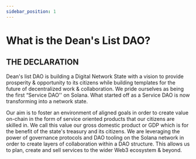 ```yaml
---
sidebar_position: 1
---
```


# What is the Dean's List DAO?

## THE DECLARATION

Dean's list DAO is building a Digital Network State with a vision to provide prosperity & opportunity to its citizens while building templates for the future of decentralized work & collaboration. We pride ourselves as being the first “Service DAO'' on Solana. What started off as a Service DAO is now transforming into a network state.

Our aim is to foster an environment of aligned goals in order to create value on-chain in the form of service oriented products that our citizens are skilled in. We call this value our gross domestic product or GDP which is for the benefit of the state's treasury and its citizens. We are leveraging the power of governance protocols and DAO tooling on the Solana network in order to create layers of collaboration within a DAO structure. This allows us to plan, create and sell services to the wider Web3 ecosystem & beyond.
